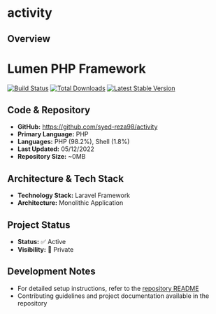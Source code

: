 # activity
## Overview

# Lumen PHP Framework

[![Build Status](https://travis-ci.org/laravel/lumen-framework.svg)](https://travis-ci.org/laravel/lumen-framework)
[![Total Downloads](https://img.shields.io/packagist/dt/laravel/lumen-framework)](https://packagist.org/packages/laravel/lumen-framework)
[![Latest Stable Version](https://img.shields.io/packagist/v/laravel/lumen-framework)](https://packagist.org/packages/laravel/lumen-framework)

## Code & Repository

- **GitHub:** https://github.com/syed-reza98/activity
- **Primary Language:** PHP
- **Languages:** PHP (98.2%), Shell (1.8%)
- **Last Updated:** 05/12/2022
- **Repository Size:** ~0MB

## Architecture & Tech Stack

- **Technology Stack:** Laravel Framework
- **Architecture:** Monolithic Application

## Project Status

- **Status:** ✅ Active
- **Visibility:** 🔐 Private

## Development Notes

- For detailed setup instructions, refer to the [repository README](https://github.com/syed-reza98/activity#readme)
- Contributing guidelines and project documentation available in the repository
